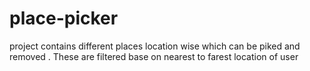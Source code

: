 # place-picker
project contains different places location wise which can be piked and removed . These are filtered base on nearest to farest location of user
